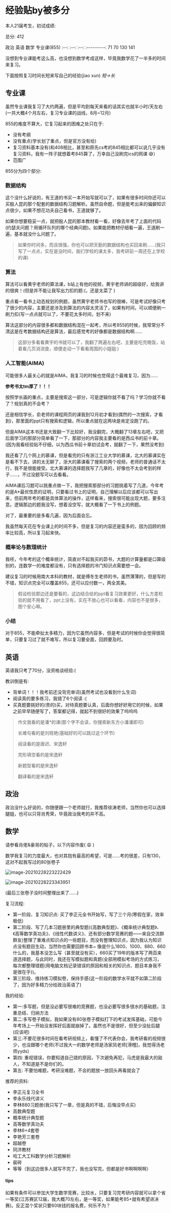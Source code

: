 # 经验贴by被多分

本人21届考生，初试成绩: 

总分: 412

 政治  英语  数学  专业课(855) 
 :--:  :--:  :--:  :---------: 
  71    70   130       141     

没想到专业课能考这么高，也没想到数学考成这样，毕竟我数学花了一半多的时间来复习。

下面按照复习时间长短来写自己的经验(jiao xun)    *短->长*

## 专业课

虽然专业课我复习了大约两遍，但是平均到每天来看的话其实也就半小时/天左右(一共大概4个月左右，复习专业课的战线，8月~12月)

855的难度不算大，它复习起来的困难之处只在于:

- 没有考纲
- 没有重点(学长划了重点，但是官方没有给)
- 复习资料基本没有(和408相比，甚至和原先cs考的845相比都可以说几乎没有复习资料，我有一阵子就想着考845算了，万幸自己没刷完ics的网课 :sweat_smile:）
- 范围广

855分为四个部分:

### 数据结构

这个没什么好说的，有王道的书买一本开始写就可以了，如果有很多时间你还可以买殷人昆的那个配套的数据结构习题解析。虽然自命题，但是能考出来的偏僻知识点很少，如果不想花功夫自己看书，王道就够了。

如果你想要稳妥一点，就把殷人昆的那本教材看一看，好像去年考了上面的代码(约瑟夫问题？用循环队列的哪个经典问题)。如果能把教材仔细看一遍，王道刷一遍，基本就没什么问题了。

> 如果你时间多，而且很强，你也可以把天勤的数据结构也买回来刷……(我只写了一点点，实在是没时间，我们学校的课太多，我考研前一周还在上学校的课)



### 算法

算法可以看黄宇老师的算法课，b站上有他的视频，黄宇老师讲的超级好，给我讲的很爽！(但是并不能让我写出力扣的题:(，还是太菜了 )

重点看一看书上动态规划的例题，虽然黄宇老师书也写的很棒，可是考试好像只考了很少的内容，主要还是涉及到算法的内容太灵活了，如果有时间，可以顺便刷一刷力扣(写一点点就可以了，不要花太多时间，划不来)

算法这部分的内容很多都和数据结构混在一起考，所以考855的时候，我常常分不清这是在考数据结构还是算法，最后感觉考的好像都是数据结构啊……

> 这部分多看看黄宇的书就可以了，我翻了两遍左右吧，主要是吃完晚饭，站着看几页消消食，顺便走动一下看看周围的小姐姐:)



### 人工智能(AIMA)

可能很多人最关心的就是AIMA，我复习的时候也觉得这个最难复习，因为……

**参考书太tm厚了！！！**

按照学长画的重点，主要是搜索这一部分，可是逻辑你就不看了吗？学习你就不看了？规划真的不会考？

还是相信学长，俞老师的课程网页的课我到12月初才看到(偶然的一次搜索，才看到)，那里面的ppt只有搜索和逻辑，所以重点就在这两块是肯定没跑了的。

但是AIMA这本书还是大致翻一下比较好，我没翻完，大概翻了13章左右吧，又把后面学习的那部分简单看了一下，那部分的内容我主要看的是西瓜书的前十章。(因为我看经验贴不仔细，以为西瓜书前十章初试会考，就翻了一下，果然没考到)

我还看了几个网上的慕课，但是看完的只有浙江工业大学的慕课，北大的慕课实在是看不下去，讲的太无聊了，浙大的慕课看了搜索的两个视频，老师的普通话不太行，我不是很能接受。北大慕课的选择题我写了几章的，好像也不太会考到的样子……，不过没题写可以去看看。

AIMA课后习题可以挑重点做一下，我把搜索那部分的习题挑着写了几道，今年考的是A*最优性质的证明，只要看过书上的证明，自己理解以后应该都可以写出来，但前两年考的都是具体算法的操作，这样看来，搜索很可能出现大题，要多注意。逻辑那边的题我没写，想着没空写，就大概看了一下书上的例题。

对了，最重要的是多看几遍，因为后面会忘。

我虽然每天花在专业课上的时间不多，但是复习的内容还是蛮多的，因为回顾的频率比较高，所以复习起来快。

### 概率论与数理统计

我呸，今年考的这个概率统计，简直对不起我买的茆书，大题的计算量都是口算级别的，连数学一的难度都没有，只有选择题的冷门知识点需要想一会。

建议复习的时候用南大本科的教材，就是傅冬生老师的书，虽然薄薄的，但是写的不错，知识点完全可以覆盖855，还可以应付数一，两全其美。

> 假设检验那边还是要看的，这边结合给的ppt看复习效果更好，什么方差检验的就不用看了，ppt上没有，实在不放心也可以看看，内容也不是很多，图个安心嘛。



### 小结

对于855，不能牵扯太多精力，因为它虽然内容多，但是考试的时候你会觉得很简单，只要复习过了就不难写，所以复习要全面，回顾要及时。



## 英语

英语我只考了70分，没资格谈经验:(

教训倒是有:

- 背单词！！！我考前还没背完单词(虽然考试也没看到什么生词)
- 阅读真的要多练习，我错了6个阅读 :(
- 买真题要挑好的(贵的)买，对待真题要认真，后面你想好好用它的时候，如果之前早早随便写了，答案都记得，就起不到很好的效果了呜呜呜

> 作文我看的是潘*的课(那个字不会读，你搜索新东方小潘潘即可)
>
> 长难句看的是刘晓艳(基础好的可以跳过这个环节)
>
> 阅读看的是唐迟、宋逸轩
>
> 完形填空看的是宋逸轩
>
> 新题型看的是宋逸轩
>
> 翻译看的是宋逸轩

## 政治

政治没什么好说的，你随便跟一个老师就行，我推荐徐涛老师，当然你也可以选择腿姐，也可以只背肖秀荣，毕竟政治我考的并不高。

## 数学

请参看肖佬&豪哥的帖子，以下内容作废( :weary: )

数学我复习的力度最大，也对其抱有最高的希望，可是……考的很差，只有130，这对不起我写过的80张卷子

![image-20210228223222429](C:\Users\Alkane\Desktop\浩源855冲冲冲经验贴.assets\image-20210228223222429.png)

![image-20210228223343951](C:\Users\Alkane\Desktop\浩源855冲冲冲经验贴.assets\image-20210228223343951.png)



(最后三张卷子没时间整理出来了……)

复习流程:

- 第一阶段、复习知识点: 买了李正元全书开始写，写了三个月(寒假在家，效率极低)
- 第二阶段、写了几本习题册里的典型题(《高数典型题》、《概率统计典型题》、《高等数学真功夫》、《线性代数讲义》、还有部分数学竞赛的题——来自交流群群友)整理了重难点知识点的一些题目，而没有整理知识点，因为我认为知识点没有题目生动，当然你也需要回顾书本~ 像是什么1800、1000、880、660什么的，我基本没怎么写（甚至就没有买），660买了19年的版本写了两百来道选择题，与此同时，我还在写模拟题和真题(全部用模拟考场的方式练习，每次都整理错题(用电脑文档记录错误的原因和相关的知识点、题目本身我不是很在乎))。
- 第三阶段、维持练习模拟卷，保持手感(这一阶段的数学水平就不如第二阶段了，因为好多精力分给政治英语了)

我的经验:

- 第一:多写题，但是没必要写很难的竞赛题，也没必要写很多很水的基础题，注重总结、归纳方法
- 第二:多写卷子模拟，我如果没有80张卷子模拟打下的考试发挥基础，可能今年考场上一开始没发挥好后面就崩掉了。虽然也不是很好，但至少没扯后腿(应该吧)
- 第三:不要花很多时间在看考研视频上，看懂了不代表你会，我考研看的视频很少，也没跟哪个老师(不过我大一的数学老师是汤家凤老师[滑稽]，我觉得汤老师yyds)
- 第四: 重视错误，你要知道自己错的原因，下次避免再犯，马虎是我最大的敌人，不知道是不是你们的。
- 第五: 不要怕难题，考研没难题，不会的题放一放回头再看就会了

推荐的资料:

- 李正元复习全书
- 李永乐线代讲义
- 李林880习题册(我只写了一章，但是真的不错，后悔没早点买)
- 高数典型题
- 概率统计典型题
- 高等数学真功夫
- 李林6+4套卷
- 李艳芳三套卷
- 超越卷
- 同济教材
- 哈工大工科数学分析习题解析
- 裴砖
- 等等（到这边很多人就写不完了，我也没写完，但都是好书啊啊啊啊）

#### tips

如果有条件可以参加大学生数学竞赛，比较水，只要复习完考研内容就可以拿个省一等奖(江苏赛区12届，我大概70左右，是一等奖，如果能考85+就有希望进决赛)。反正混个奖状只要60块钱的报名费，何乐不为？











